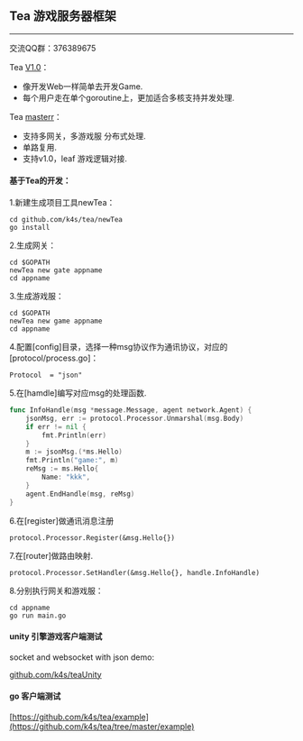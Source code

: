 ## Tea 游戏服务器框架
---

交流QQ群：376389675

Tea [V1.0](https://github.com/k4s/tea/tree/v1.0)：
* 像开发Web一样简单去开发Game.
* 每个用户走在单个goroutine上，更加适合多核支持并发处理.

Tea [masterr](https://github.com/k4s/tea/tree/master)：
* 支持多网关，多游戏服 分布式处理.
* 单路复用.
* 支持v1.0，leaf 游戏逻辑对接.



#### 基于Tea的开发：

1.新建生成项目工具newTea：
```
cd github.com/k4s/tea/newTea
go install
```

2.生成网关：
```
cd $GOPATH
newTea new gate appname
cd appname
```

3.生成游戏服：
```
cd $GOPATH
newTea new game appname
cd appname
```

4.配置[config]目录，选择一种msg协议作为通讯协议，对应的[protocol/process.go]：
```
Protocol  = "json"
```

5.在[hamdle]编写对应msg的处理函数.
```go 
func InfoHandle(msg *message.Message, agent network.Agent) {
	jsonMsg, err := protocol.Processor.Unmarshal(msg.Body)
	if err != nil {
		fmt.Println(err)
	}
	m := jsonMsg.(*ms.Hello)
	fmt.Println("game:", m)
	reMsg := ms.Hello{
		Name: "kkk",
	}
	agent.EndHandle(msg, reMsg)
}
```

6.在[register]做通讯消息注册
```
protocol.Processor.Register(&msg.Hello{})
```
7.在[router]做路由映射.
```
protocol.Processor.SetHandler(&msg.Hello{}, handle.InfoHandle)
```


8.分别执行网关和游戏服：
```
cd appname
go run main.go
```


#### unity 引擎游戏客户端测试

socket and websocket with json demo:

[github.com/k4s/teaUnity](http://github.com/k4s/teaUnity)




#### go 客户端测试

[https://github.com/k4s/tea/example](https://github.com/k4s/tea/tree/master/example)